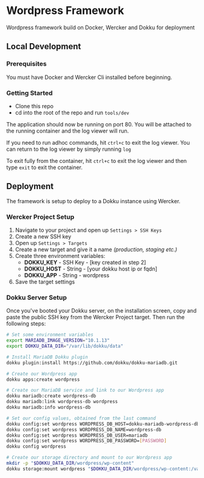 # Wordpress Framework

Wordpress framework build on Docker, Wercker and Dokku for deployment

## Local Development

### Prerequisites

You must have Docker and Wercker Cli installed before beginning.

### Getting Started

* Clone this repo
* cd into the root of the repo and run `tools/dev`

The application should now be running on port 80. You will be attached to the running container and the log viewer will run.

If you need to run adhoc commands, hit `ctrl+c` to exit the log viewer. You can return to the log viewer by simply running `log`

To exit fully from the container, hit `ctrl+c` to exit the log viewer and then type `exit` to exit the container.

## Deployment

The framework is setup to deploy to a Dokku instance using Wercker.

### Wercker Project Setup

1. Navigate to your project and open up `Settings > SSH Keys`
2. Create a new SSH key
3. Open up `Settings > Targets`
4. Create a new target and give it a name *(production, staging etc.)*
5. Create three environment variables:
    - **DOKKU_KEY** - SSH Key - [key created in step 2]
    - **DOKKU_HOST** - String - [your dokku host ip or fqdn]
    - **DOKKU_APP** - String - wordpress
6. Save the target settings

### Dokku Server Setup

Once you've booted your Dokku server, on the installation screen, copy and paste the public SSH key from the Wercker Project target. Then run the following steps:

```bash
# Set some environment variables
export MARIADB_IMAGE_VERSION="10.1.13"
export DOKKU_DATA_DIR="/var/lib/dokku/data"

# Install MariaDB Dokku plugin
dokku plugin:install https://github.com/dokku/dokku-mariadb.git

# Create our Wordpress app
dokku apps:create wordpress

# Create our MariaDB service and link to our Wordpress app
dokku mariadb:create wordpress-db
dokku mariadb:link wordpress-db wordpress
dokku mariadb:info wordpress-db

# Set our config values, obtained from the last command
dokku config:set wordpress WORDPRESS_DB_HOST=dokku-mariadb-wordpress-db
dokku config:set wordpress WORDPRESS_DB_NAME=wordpress-db
dokku config:set wordpress WORDPRESS_DB_USER=mariadb
dokku config:set wordpress WORDPRESS_DB_PASSWORD=[PASSWORD]
dokku config wordpress

# Create our storage directory and mount to our Wordpress app
mkdir -p "$DOKKU_DATA_DIR/wordpress/wp-content"
dokku storage:mount wordpress "$DOKKU_DATA_DIR/wordpress/wp-content:/var/www/html/wp-content"
```
